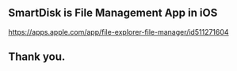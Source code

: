 ## SmartDisk is File Management App in iOS
https://apps.apple.com/app/file-explorer-file-manager/id511271604
## Thank you.


